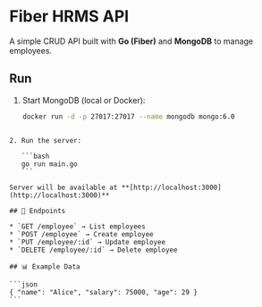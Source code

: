 # Fiber HRMS API

A simple CRUD API built with **Go (Fiber)** and **MongoDB** to manage employees.

## Run

1. Start MongoDB (local or Docker):
   ```bash
   docker run -d -p 27017:27017 --name mongodb mongo:6.0
````

2. Run the server:

   ```bash
   go run main.go
   ```

Server will be available at **[http://localhost:3000](http://localhost:3000)**

## 📡 Endpoints

* `GET /employee` → List employees
* `POST /employee` → Create employee
* `PUT /employee/:id` → Update employee
* `DELETE /employee/:id` → Delete employee

## 📊 Example Data

```json
{ "name": "Alice", "salary": 75000, "age": 29 }
```
